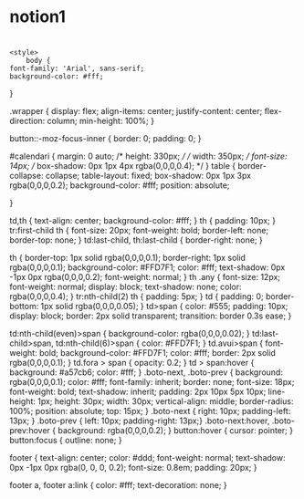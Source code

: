 # notion1
# <!DOCTYPE html>
<!-- original:https://codepen.io/boudra/pen/raErwP -->
<html lang="en">
<head>
    <meta charset="UTF-8">
    <meta name="viewport" content="width=device-width, initial-scale=1.0">
    <title>Calendar</title>

    <style>
        body {
    font-family: 'Arial', sans-serif;
    background-color: #fff;
}

.wrapper {
    display: flex;
    align-items: center;
    justify-content: center;
  flex-direction: column;
  min-height: 100%;
}

button::-moz-focus-inner { 
  border: 0;
  padding: 0;
}

#calendari {
    margin:  0 auto;
    /* height: 330px; */
    /* width: 350px; */
    font-size: 14px;
    /* box-shadow: 0px 1px 4px rgba(0,0,0,0.4); */
}
table {
    border-collapse: collapse;
    table-layout: fixed;
    box-shadow: 0px 1px 3px rgba(0,0,0,0.2);
    background-color: #fff;
    position: absolute;


}


td,th {
    text-align: center;
    background-color: #fff;
}
th {
    padding: 10px;
}
tr:first-child th {
    font-size: 20px;
    font-weight: bold;
    border-left: none;
    border-top: none;
}
td:last-child, th:last-child {
  border-right: none;
}

th {
    border-top: 1px solid rgba(0,0,0,0.1);
    border-right: 1px solid rgba(0,0,0,0.1);
    background-color: #FFD7F1;
    color: #fff;
    text-shadow: 0px -1px 0px rgba(0,0,0,0.2);
    font-weight: normal;
}
th .any {
    font-size: 12px;
    font-weight: normal;
    display: block;
    text-shadow: none;
    color: rgba(0,0,0,0.4);
}
tr:nth-child(2) th {
    padding: 5px;
}
td {
    padding: 0;
    border-bottom: 1px solid rgba(0,0,0,0.05);
}
td>span {
    color: #555;
    padding: 10px;
    display: block;
    border: 2px solid transparent;
    transition: border 0.3s ease;
}

td:nth-child(even)>span {
    background-color: rgba(0,0,0,0.02);
}
td:last-child>span,
td:nth-child(6)>span {
    color: #FFD7F1;
}
td.avui>span {
    font-weight: bold;
    background-color: #FFD7F1;
    color: #fff;
    border: 2px solid rgba(0,0,0,0.1);
}
td.fora > span {
    opacity: 0.2;
}
td > span:hover {
    background: #a57cb6;
    color: #fff;
}
.boto-next, .boto-prev {
    background: rgba(0,0,0,0.1);
    color: #fff;
    font-family: inherit;
    border: none;
    font-size: 18px;
    font-weight: bold;
    text-shadow: inherit;
    padding: 2px 10px 5px 10px;
    line-height: 1px;
    height: 30px;
    width: 30px;
    vertical-align: middle;
    border-radius: 100%;
    position: absolute;
    top: 15px;
}
.boto-next { right: 10px; padding-left: 13px; }
.boto-prev { left: 10px; padding-right: 13px;}
.boto-next:hover,
.boto-prev:hover {
    background: rgba(0,0,0,0.2);
}
button:hover { cursor: pointer; }
button:focus { outline: none; }

footer {
  text-align: center;
  color: #ddd;
  font-weight: normal;
  text-shadow: 0px -1px 0px rgba(0, 0, 0, 0.2);
  font-size: 0.8em;
  padding: 20px;
}

footer a,
footer a:link {
  color: #fff;
  text-decoration: none;
}
    </style>
</head>
<body>
    <div class="">
        <div id="calendari"></div>
      </div>
      <script>
        var mesos = [
    'January',
    'February',
    'March',
    'April',
    'May',
    'June',
    'July',
    'August',
    'September',
    'October',
    'November',
    'December'
];

var dies = [
    'Sunday',
    'Monday',
    'Tuesday',
    'Wedensday',
    'Thursday',
    'Friday',
    'Saturday'
];

var dies_abr = [
    'Su',
    'Mo',
    'Tu',
    'We',
    'Th',
    'Fr',
    'Sa'
];

Number.prototype.pad = function(num) {
    var str = '';
    for(var i = 0; i < (num-this.toString().length); i++)
        str += '0';
    return str += this.toString();
}

function calendari(widget, data)
{

    var original = widget.getElementsByClassName('actiu')[0];

    if(typeof original === 'undefined')
    {
        original = document.createElement('table');
        original.setAttribute('data-actual',
			      data.getFullYear() + '/' +
			      data.getMonth().pad(2) + '/' +
			      data.getDate().pad(2))
        widget.appendChild(original);
    }

    var diff = data - new Date(original.getAttribute('data-actual'));

    diff = new Date(diff).getMonth();

    var e = document.createElement('table');

    e.className = diff  === 0 ? 'amagat-esquerra' : 'amagat-dreta';
    e.innerHTML = '';

    widget.appendChild(e);

    e.setAttribute('data-actual',
                   data.getFullYear() + '/' +
                   data.getMonth().pad(2) + '/' +
                   data.getDate().pad(2))

    var fila = document.createElement('tr');
    var titol = document.createElement('th');
    titol.setAttribute('colspan', 7);

    var boto_prev = document.createElement('button');
    boto_prev.className = 'boto-prev';
    boto_prev.innerHTML = '&#9666;';

    var boto_next = document.createElement('button');
    boto_next.className = 'boto-next';
    boto_next.innerHTML = '&#9656;';

    titol.appendChild(boto_prev);
    titol.appendChild(document.createElement('span')).innerHTML = 
        mesos[data.getMonth()] + '<span class="any">' + data.getFullYear() + '</span>';

    titol.appendChild(boto_next);

    boto_prev.onclick = function() {
        data.setMonth(data.getMonth() - 1);
        calendari(widget, data);
    };

    boto_next.onclick = function() {
        data.setMonth(data.getMonth() + 1);
        calendari(widget, data);
    };

    fila.appendChild(titol);
    e.appendChild(fila);

    fila = document.createElement('tr');

    for(var i = 1; i < 7; i++)
    {
        fila.innerHTML += '<th>' + dies_abr[i] + '</th>';
    }

    fila.innerHTML += '<th>' + dies_abr[0] + '</th>';
    e.appendChild(fila);

    /* Obtinc el dia que va acabar el mes anterior */
    var inici_mes =
        new Date(data.getFullYear(), data.getMonth(), -1).getDay();

    var actual = new Date(data.getFullYear(),
			  data.getMonth(),
			  -inici_mes);

    /* 6 setmanes per cobrir totes les posiblitats
     *  Quedaria mes consistent alhora de mostrar molts mesos 
     *  en una quadricula */
    for(var s = 0; s < 6; s++)
    {
        var fila = document.createElement('tr');

        for(var d = 1; d < 8; d++)
        {
	    var cela = document.createElement('td');
	    var span = document.createElement('span');

	    cela.appendChild(span);

            span.innerHTML = actual.getDate();

            if(actual.getMonth() !== data.getMonth())
                cela.className = 'fora';

            /* Si es avui el decorem */
            if(data.getDate() == actual.getDate() &&
	       data.getMonth() == actual.getMonth())
		cela.className = 'avui';

	    actual.setDate(actual.getDate()+1);
            fila.appendChild(cela);
        }

        e.appendChild(fila);
    }

    setTimeout(function() {
        e.className = 'actiu';
        original.className +=
        diff === 0 ? ' amagat-dreta' : ' amagat-esquerra';
    }, 20);

    original.className = 'inactiu';

    setTimeout(function() {
        var inactius = document.getElementsByClassName('inactiu');
        for(var i = 0; i < inactius.length; i++)
            widget.removeChild(inactius[i]);
    }, 1000);

}

calendari(document.getElementById('calendari'), new Date());

    </script>
</body>
</html>
